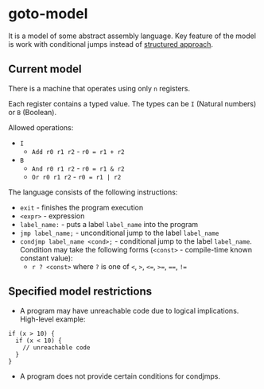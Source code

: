 # goto-model

It is a model of some abstract assembly language. Key feature of the model is work with conditional jumps instead of [structured approach](https://en.wikipedia.org/wiki/Structured_programming).

## Current model

There is a machine that operates using only `n` registers.

Each register contains a typed value. The types can be `I` (Natural numbers) or `B` (Boolean).

Allowed operations:
 - `I`
   - `Add r0 r1 r2` - `r0 = r1 + r2`
 - `B`
   - `And r0 r1 r2` - `r0 = r1 & r2`
   - `Or r0 r1 r2` - `r0 = r1 | r2`

The language consists of the following instructions:
 - `exit` - finishes the program execution
 - `<expr>` - expression
 - `label_name:` - puts a label `label_name` into the program
 - `jmp label_name;` - unconditional jump to the label `label_name`
 - `condjmp label_name <cond>;` - conditional jump to the label `label_name`. Condition may take the following forms (`<const>` - compile-time known constant value):
   - `r ? <const>` where `?` is one of `<`, `>`, `<=`, `>=`, `==`, `!=`

## Specified model restrictions

 - A program may have unreachable code due to logical implications. High-level example:
 ```
 if (x > 10) {
   if (x < 10) {
     // unreachable code
   }
 }
 ```

- A program does not provide certain conditions for condjmps.
